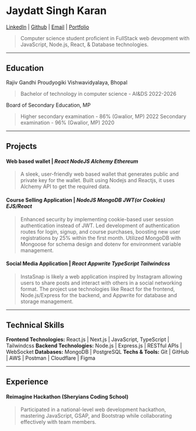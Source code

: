 # Jaydatt Singh Karan

[LinkedIn](https://www.linkedin.com/in/jaydattkaran/) | [Github](https://github.com/jaydattkaran) | [Email](mailto:karanjaydatt03@gmail.com) | [Portfolio](https://jaydattkaran.vercel.app)

> Computer science student proficient in FullStack web devopment with JavaScript, Node.js, React, & Database technologies.

---

## Education

Rajiv Gandhi Proudyogiki Vishwavidyalaya, Bhopal 
> Bachelor of technology in computer science - AI&DS      2022-2026

Board of Secondary Education, MP
> Higher secondary examination - 86% (Gwalior, MP)             2022
> Secondary examination - 96% (Gwalior, MP)                    2020

---

## Projects

#### Web based wallet | _React_ _NodeJS_ _Alchemy_ _Ethereum_

> A sleek, user-friendly web based wallet that generates public and private key for the wallet.
> Built using Nodejs and Reactjs, it uses Alchemy API to get the required data.

#### Course Selling Application | _NodeJS_ _MongoDB_ _JWT(or Cookies)_ _EJS/React_

> Enhanced security by implementing cookie-based user session authentication instead of JWT.
> Led development of authentication routes for login, signup, and course purchases, boosting new
user registrations by 25% within the first month. Utilized MongoDB with Mongoose for schema
design and dotenv for environment variable management.

#### Social Media Application | _React_ _Appwrite_ _TypeScript_ _Tailwindcss_

> InstaSnap is likely a web application inspired by Instagram allowing users to share posts and interact with others in a social networking format.
> The project use technologies like React for the frontend, Node.js/Express for the backend, and Appwrite for database and storage management.



---

## Technical Skills

**Frontend Technologies:** React.js | Next.js | JavaScript, TypeScript | Tailwindcss
**Backend Technologies:** Node.js | Express.js | RESTful APIs | WebSocket
**Databases:** MongoDB | PostgreSQL
**Techs & Tools:** Git | GitHub | AWS | Postman | Cloudflare | Figma

---

## Experience

#### Reimagine Hackathon (Sheryians Coding School)
> Participated in a national-level web development hackathon, mastering JavaScript, GSAP, and Bootstrap while collaborating effectively with team members.